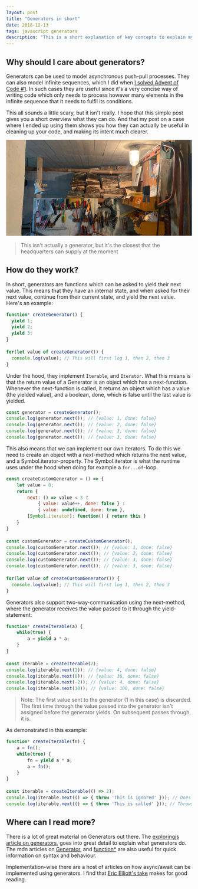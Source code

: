```yaml
---
layout: post
title: "Generators in short"
date: 2018-12-13
tags: javascript generators
description: "This is a short explanation of key concepts to explain my solution to Advent of Code #1."
---
```


Why should I care about generators?
---
Generators can be used to model asynchronous push-pull processes. They can also model infinite sequences, which I did when [I solved Advent of Code #1](/2018-12-13/stumbling-through-aoc-1/). In such cases they are useful since it's a very concise way of writing code which only needs to process however many elements in the infinite sequence that it needs to fulfil its conditions.

This all sounds a little scary, but it isn't really. I hope that this simple post gives you a short overview what they can do. And that my post on a case where I ended up using them shows you how they can actually be useful in cleaning up your code, and making its intent much clearer.

![Image of a workbench](/assets/images/generator.jpg "Image of a workbench")
> This isn't actually a generator, but it's the closest that the headquarters can supply at the moment

How do they work?
---
In short, generators are functions which can be asked to yield their next value. This means that they have an internal state, and when asked for their next value, continue from their current state, and yield the next value. Here's an example:

```js
function* createGenerator() {
  yield 1;
  yield 2;
  yield 3;
}

for(let value of createGenerator()) {
  console.log(value); // This will first log 1, then 2, then 3
}
```

Under the hood, they implement `Iterable`, and `Iterator`. What this means is that the return value of a Generator is an object which has a next-function. Whenever the next-function is called, it returns an object which has a value (the yielded value), and a boolean, done, which is false until the last value is yielded.

```js
const generator = createGenerator();
console.log(generator.next()); // {value: 1, done: false}
console.log(generator.next()); // {value: 2, done: false}
console.log(generator.next()); // {value: 3, done: false}
console.log(generator.next()); // {value: 3, done: false}
```

This also means that we can implement our own iterators. To do this we need to create an object with a next-method which returns the next value, and a Symbol.iterator-property. The Symbol.iterator is what the runtime uses under the hood when doing for example a `for...of`-loop.

```js
const createCustomGenerator = () => {
    let value = 0;
    return {
        next: () => value < 3 ?
            { value: value++, done: false } :
            { value: undefined, done: true },
        [Symbol.iterator]: function() { return this }
    }
}

const customGenerator = createCustomGenerator();
console.log(customGenerator.next()); // {value: 1, done: false}
console.log(customGenerator.next()); // {value: 2, done: false}
console.log(customGenerator.next()); // {value: 3, done: false}
console.log(customGenerator.next()); // {value: 3, done: false}

for(let value of createCustomGenerator()) {
  console.log(value); // This will first log 1, then 2, then 3
}
```

Generators also support two-way-communication using the next-method, where the generator receives the value passed to it through the yield-statement:

```js
function* createIterable(a) {
    while(true) {
        a = yield a * a;
    }
}

const iterable = createIterable(2);
console.log(iterable.next(1)); // {value: 4, done: false}
console.log(iterable.next(6)); // {value: 36, done: false}
console.log(iterable.next(-2)); // {value: 4, done: false}
console.log(iterable.next(10)); // {value: 100, done: false}
```

> Note: The first value sent to the generator (1 in this case) is discarded. The first time through the value passed into the generator isn't assigned before the generator yields. On subsequent passes through, it is.

As demonstrated in this example:

```js
function* createIterable(fn) {
    a = fn();
    while(true) {
        fn = yield a * a;
        a = fn();
    }
}

const iterable = createIterable(() => 2);
console.log(iterable.next(() => { throw 'This is ignored' })); // Does not throw
console.log(iterable.next(() => { throw 'This is called' })); // Throws
```

Where can I read more?
---
There is a lot of great material on Generators out there. The [exploringjs article on generators](http://exploringjs.com/es6/ch_generators.html#sec_overview-generators), goes into great detail to explain what generators do. The mdn articles on [Generator](https://developer.mozilla.org/en-US/docs/Web/JavaScript/Reference/Global_Objects/Generator), and [function\*](https://developer.mozilla.org/en-US/docs/Web/JavaScript/Reference/Statements/function*) are also useful for quick information on syntax and behaviour. 

Implementation-wise there are a host of articles on how async/await can be implemented using generators. I find that [Eric Elliott's take](https://medium.com/javascript-scene/the-hidden-power-of-es6-generators-observable-async-flow-control-cfa4c7f31435) makes for good reading.